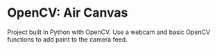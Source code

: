 # OpenCV: Air Canvas

Project built in Python with OpenCV. Use a webcam and basic OpenCV functions to add paint to the camera feed.
